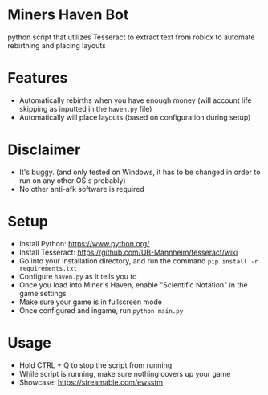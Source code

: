# Miners Haven Bot
python script that utilizes Tesseract to extract text from roblox to automate rebirthing and placing layouts

# Features
- Automatically rebirths when you have enough money (will account life skipping as inputted in the `haven.py` file)
- Automatically will place layouts (based on configuration during setup)

# Disclaimer
 - It's buggy. (and only tested on Windows, it has to be changed in order to run on any other OS's probably)
 - No other anti-afk software is required

# Setup
- Install Python: https://www.python.org/
- Install Tesseract: https://github.com/UB-Mannheim/tesseract/wiki
- Go into your installation directory, and run the command `pip install -r requirements.txt`
- Configure `haven.py` as it tells you to
- Once you load into Miner's Haven, enable "Scientific Notation" in the game settings
- Make sure your game is in fullscreen mode
- Once configured and ingame, run `python main.py`

# Usage
- Hold CTRL + Q to stop the script from running
- While script is running, make sure nothing covers up your game
- Showcase: https://streamable.com/ewsstm
